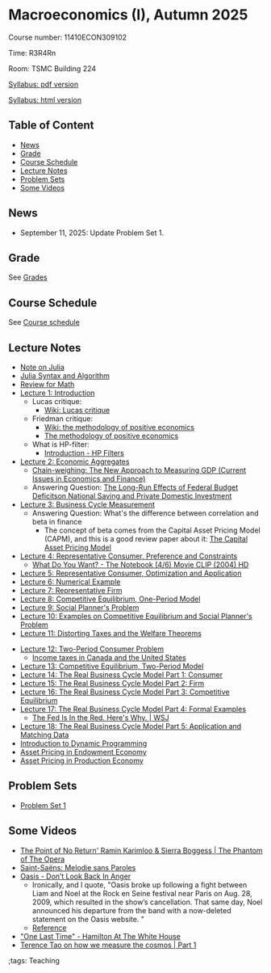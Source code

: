 # Macroeconomics (I), Autumn 2025

Course number: 11410ECON309102

Time: R3R4Rn

Room: TSMC Building 224

[Syllabus: pdf version](pdf/MacroeconomicsIAutumn2025/syllabus/syllabus.pdf)

[Syllabus: html version](pdf/MacroeconomicsIAutumn2025/syllabus/syllabus.html)

## Table of Content

<!-- vim-markdown-toc Marked -->

* [News](#news)
* [Grade](#grade)
* [Course Schedule](#course-schedule)
* [Lecture Notes](#lecture-notes)
* [Problem Sets](#problem-sets)
* [Some Videos](#some-videos)

<!-- vim-markdown-toc -->

## News

- September 11, 2025: Update Problem Set 1.

## Grade

See [Grades](pdf/MacroeconomicsIAutumn2025/syllabus/syllabus.html#grades)

## Course Schedule

See [Course schedule](pdf/MacroeconomicsIAutumn2025/syllabus/syllabus.html#tentative-course-schedule)

## Lecture Notes

- [Note on Julia](JuliaNote.html)
- [Julia Syntax and Algorithm](pdf/NTHUMacroeconomics/JuliaSyntax/JuliaSyntax2.pdf)
- [Review for Math](pdf/NTHUMacroeconomics/math/Final/math.pdf)
- [Lecture 1: Introduction](pdf/NTHUMacroeconomics/Lecture_01/Lecture_01.pdf)
    - Lucas critique:
        - [Wiki: Lucas critique](https://en.wikipedia.org/wiki/Lucas_critique)
    - Friedman critique:
        - [Wiki: the methodology of positive economics](https://en.wikipedia.org/wiki/Essays_in_Positive_Economics#The_Methodology_of_Positive_Economics)
        - [The methodology of positive economics](https://books.google.com/books?hl=en&lr=&id=NqNGaJBahWoC&oi=fnd&pg=PA180&dq=The+Methodology+of+Positive+Economics&ots=gLKnEx_kWX&sig=nWfE1bFegyceirvT_tWEEJzJtoU#v=onepage&q=The%20Methodology%20of%20Positive%20Economics&f=false)
    - What is HP-filter:
        - [Introduction - HP Filters](http://www.clementincastellano.com/Notebooks/static/HP%20Filter.html)
- [Lecture 2: Economic Aggregates](pdf/NTHUMacroeconomics/Lecture_02/Lecture_02.pdf)
    - [Chain-weighing: The New Approach to Measuring GDP (Current Issues in Economics and Finance)](https://www.newyorkfed.org/medialibrary/media/research/current_issues/ci1-9.pdf)
    - Answering Question: [The Long-Run Effects of Federal Budget Deficitson National Saving and Private Domestic Investment](https://www.cbo.gov/sites/default/files/113th-congress-2013-2014/workingpaper/45140-NSPDI_workingPaper_1.pdf)
- [Lecture 3: Business Cycle Measurement](pdf/NTHUMacroeconomics/Lecture_03/Lecture_03.pdf)
    - Answering Question: What's the difference between correlation and beta in finance
        <!-- - [Correlation vs Beta: What is the difference and why does it matter?](https://www.mackenzieinvestments.com/content/dam/mackenzie/en/insights/wp-alts-correlation-vs-beta-en.pdf) -->
        - The concept of beta comes from the Capital Asset Pricing Model (CAPM), and this is a good review paper about it: [The Capital Asset Pricing Model](https://pubs.aeaweb.org/doi/pdfplus/10.1257/0895330042162340)
- [Lecture 4: Representative Consumer, Preference and Constraints](pdf/NTHUMacroeconomics/Lecture_04/Lecture_04.pdf)
    - [What Do You Want? - The Notebook (4/6) Movie CLIP (2004) HD](https://www.youtube.com/watch?v=E1I0hAxGFXw&)
- [Lecture 5: Representative Consumer, Optimization and Application](pdf/NTHUMacroeconomics/Lecture_05/Lecture_05.pdf)
- [Lecture 6: Numerical Example](pdf/NTHUMacroeconomics/Lecture_06/Lecture_06.pdf)
- [Lecture 7: Representative Firm](pdf/NTHUMacroeconomics/Lecture_07/Lecture_07.pdf)
- [Lecture 8: Competitive Equilibrium, One-Period Model](pdf/NTHUMacroeconomics/Lecture_08/Lecture_08.pdf)
- [Lecture 9: Social Planner's Problem](pdf/NTHUMacroeconomics/Lecture_09/Final/Lecture_09.pdf)
- [Lecture 10: Examples on Competitive Equilibrium and Social Planner's Problem](pdf/NTHUMacroeconomics/Lecture_10/Final/Lecture_10.pdf)
- [Lecture 11: Distorting Taxes and the Welfare Theorems](pdf/NTHUMacroeconomics/Lecture_11/Final/Lecture_11.pdf)
<!-- - [Midterm Review 1](pdf/NTHUMacroeconomics/midtermReview_1.pdf) -->
<!-- - [Midterm Review 2](pdf/NTHUMacroeconomics/midtermReview_2.pdf) -->
- [Lecture 12: Two-Period Consumer Problem](pdf/NTHUMacroeconomics/Lecture_12/Final/Lecture_12.pdf)
    - [Income taxes in Canada and the United States](https://www150.statcan.gc.ca/n1/en/pub/75-001-x/2000002/article/5071-eng.pdf?st=u5EgyaFN)
- [Lecture 13: Competitive Equilibrium, Two-Period Model](pdf/NTHUMacroeconomics/Lecture_13/Final/Lecture_13.pdf)
- [Lecture 14: The Real Business Cycle Model Part 1: Consumer](pdf/NTHUMacroeconomics/Lecture_14/Final/Lecture_14.pdf)
- [Lecture 15: The Real Business Cycle Model Part 2: Firm](pdf/NTHUMacroeconomics/Lecture_15/Final/Lecture_15.pdf)
- [Lecture 16: The Real Business Cycle Model Part 3: Competitive Equilibrium](pdf/NTHUMacroeconomics/Lecture_16/Lecture_16.pdf)
- [Lecture 17: The Real Business Cycle Model Part 4: Formal Examples](pdf/NTHUMacroeconomics/Lecture_17/Lecture_17.pdf)
    - [The Fed Is In the Red. Here's Why. | WSJ](https://www.youtube.com/watch?v=p0z_zKWJTao)
- [Lecture 18: The Real Business Cycle Model Part 5: Application and Matching Data](pdf/NTHUMacroeconomics/Lecture_18/Final/Lecture_18.pdf)
- [Introduction to Dynamic Programming](pdf/NTHUMacroeconomics/DynamicProgramming/Final/DynamicProgramming.pdf)
- [Asset Pricing in Endowment Economy](pdf/NTHUMacroeconomics/AssetPricingEndowment/build/AssetPricingEndowment.pdf)
- [Asset Pricing in Production Economy](pdf/NTHUMacroeconomics/AssetPricingProduction/build/AssetPricingProduction.pdf)
<!-- - [Final Review 1](pdf/NTHUMacroeconomics/finalreview_1.pdf) -->
<!-- - [Final Review 2](pdf/NTHUMacroeconomics/finalreview_2.pdf) -->

## Problem Sets

 - [Problem Set 1](pdf/NTHUMacroeconomics/ProblemSet1/ProblemSet1_NTHU_Q.pdf)
<!--  - [Problem Set 2](pdf/NTHUMacroeconomics/ProblemSet2/ProblemSet2.pdf) -->
<!--  - [Problem Set 3](pdf/NTHUMacroeconomics/ProblemSet3/Final/ProblemSet3.pdf) -->
<!--  - [Problem Set 4](pdf/NTHUMacroeconomics/ProblemSet4/Final/ProblemSet4.pdf) -->

## Some Videos

- [The Point of No Return' Ramin Karimloo & Sierra Boggess | The Phantom of The Opera](https://www.youtube.com/watch?v=6FpRjVPMOoM)
- [Saint-Saëns: Melodie sans Paroles](https://www.youtube.com/watch?v=JAdj0pGFO7w)
- [Oasis - Don’t Look Back In Anger](https://www.youtube.com/watch?v=cmpRLQZkTb8)
    - Ironically, and I quote, "Oasis broke up following a fight between Liam and Noel at the Rock en Seine festival near Paris on Aug. 28, 2009, which resulted in the show’s cancellation. That same day, Noel announced his departure from the band with a now-deleted statement on the Oasis website. "
    - [Reference](https://people.com/why-did-oasis-band-break-up-11768269#:~:text=Oasis%20broke%20up%20following%20a,statement%20on%20the%20Oasis%20website.)
- ["One Last Time" - Hamilton At The White House](https://www.youtube.com/watch?v=uV4UpCq2azs)
- [Terence Tao on how we measure the cosmos | Part 1](https://www.youtube.com/watch?v=YdOXS_9_P4U)

;tags: Teaching


